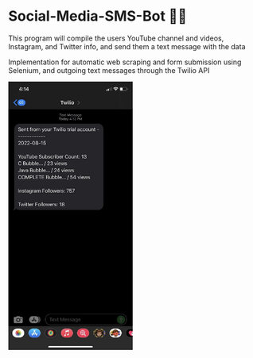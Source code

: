 # Social-Media-SMS-Bot 📱💬

This program will compile the users YouTube channel and videos, Instagram, and Twitter info, and send them a text message with the data

Implementation for automatic web scraping and form submission using Selenium, and outgoing text messages through the Twilio API

<img src="output.jpg" alt="Girl in a jacket" width="250">
